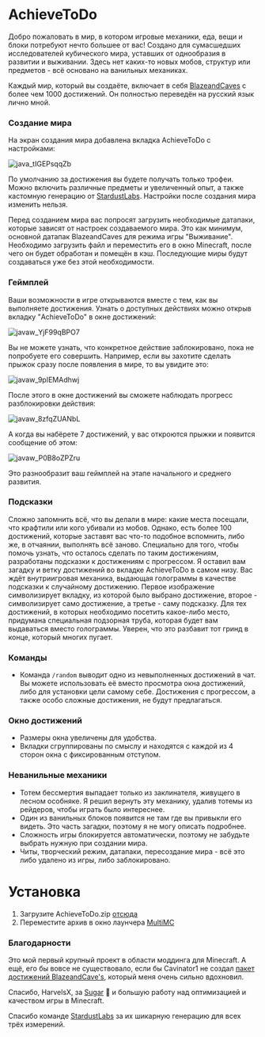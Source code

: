 # AchieveToDo

Добро пожаловать в мир, в котором игровые механики, еда, вещи и блоки потребуют нечто большее от вас! Создано для сумасшедших исследователей кубического мира, уставших от однообразия в развитии и выживании. Здесь нет каких-то новых мобов, структур или предметов - всё основано на ванильных механиках.

Каждый мир, который вы создаёте, включает в себя [BlazeandCaves](https://www.planetminecraft.com/data-pack/blazeandcave-s-advancements-pack-1-12/) с более чем 1000 достижений. Он полностью переведён на русский язык лично мной.

### Создание мира

На экран создания мира добавлена вкладка AchieveToDo с настройками:

![java_tIGEPsqqZb](https://github.com/diskree/AchieveToDo/assets/96978370/1e63ecba-91c2-4868-8e76-279032813fb2)

По умолчанию за достижения вы будете получать только трофеи. Можно включить различные предметы и увеличенный опыт, а также кастомную генерацию от [StardustLabs](https://www.stardustlabs.net/). Настройки после создания мира изменить нельзя.

Перед созданием мира вас попросят загрузить необходимые датапаки, которые зависят от настроек создаваемого мира. Это как минимум, основной датапак BlazeandCaves для режима игры "Выживание". Необходимо загрузить файл и переместить его в окно Minecraft, после чего он будет обработан и помещён в кэш. Последующие миры будут создаваться уже без этой необходимости.

### Геймплей

 Ваши возможности в игре открываются вместе с тем, как вы выполняете достижения. Узнать о доступных действиях можно открыв вкладку "AchieveToDo" в окне достижений:

![javaw_YjF99qBPO7](https://github.com/diskree/AchieveToDo/assets/96978370/641bfdd6-fa1f-4d0c-b9d3-c6442c05a0bd)

Вы не можете узнать, что конкретное действие заблокировано, пока не попробуете его совершить. Например, если вы захотите сделать прыжок сразу после появления в мире, то вы увидите это:

![javaw_9pIEMAdhwj](https://github.com/diskree/AchieveToDo/assets/96978370/d574282c-22a9-4829-bbb0-ba6b1df1f172)

После этого в окне достижений вы сможете наблюдать прогресс разблокировки действия:

![javaw_8zfqZUANbL](https://github.com/diskree/AchieveToDo/assets/96978370/66872fb0-d5a3-404a-a95b-e3eb03aae5bf)

А когда вы набёрете 7 достижений, у вас откроются прыжки и появится сообщение об этом:

![javaw_P0B8oZPZru](https://github.com/diskree/AchieveToDo/assets/96978370/854aed3d-bd01-472b-856a-83ce6868d3f9)

Это разнообразит ваш геймплей на этапе начального и среднего развития.

### Подсказки

Сложно запомнить всё, что вы делали в мире: какие места посещали, что крафтили или кого убивали из мобов. Однако, есть более 100 достижений, которые заставят вас что-то подобное вспомнить, либо же, в отчаянии, выполнять всё заново. Специально для того, чтобы помочь узнать, что осталось сделать по таким достижениям, разработаны подсказки к достижениям с прогрессом. Я оставил вам загадку и ветку достижений во вкладке AchieveToDo в самом низу. Вас ждёт внутриигровая механика, выдающая голограммы в качестве подсказки к случайному достижению. Первое изображение символизирует вкладку, из которой было выбрано достижение, второе - символизирует само достижение, а третье - саму подсказку. Для тех достижений, в которых необходимо посетить какое-либо место, придумана специальная подзорная труба, которая будет вам выдаваться вместо голограммы. Уверен, что это разбавит тот гринд в конце, который многих пугает.

### Команды

- Команда `/random` выводит одно из невыполненных достижений в чат. Вы можете использовать её вместо просмотра окна достижений, либо для установки цели самому себе. Достижения с прогрессом, а также особо сложные достижения, не будут предлагаться.

### Окно достижений

- Размеры окна увеличены для удобства.
- Вкладки сгруппированы по смыслу и находятся с каждой из 4 сторон окна с фиксированным отступом.

### Неванильные механики

- Тотем бессмертия выпадает только из заклинателя, живущего в лесном особняке. Я решил вернуть эту механику, удалив тотемы из рейдеров, чтобы играть было интереснее.
- Один из ванильных блоков появится не там где вы привыкли его видеть. Это часть загадки, поэтому я не могу описать подробнее.
- Сложность игры блокируется автоматически, поэтому не забудьте выбрать нужную при создании мира.
- Читы, творческий режим, датапаки, пересоздание мира - всё это либо удалено из игры, либо заблокировано.

# Установка
1. Загрузите AchieveToDo.zip [отсюда](https://github.com/diskree/AchieveToDo/releases/latest)
2. Переместите архив в окно лаунчера [MultiMC](https://multimc.org/#Download)

### Благодарности

Это мой первый крупный проект в области моддинга для Minecraft. А ещё, его бы вовсе не существовало, если бы Cavinator1 не создал [пакет достижений BlazeandCave's](https://www.planetminecraft.com/data-pack/blazeandcave-s-advancements-pack-1-12/), который меня очень сильно вдохновил.

Спасибо, HarvelsX, за [Sugar](https://modrinth.com/modpack/sugar) 💜 и большую работу над оптимизацией и качеством игры в Minecraft.

Спасибо команде [StardustLabs](https://www.stardustlabs.net/) за их шикарную генерацию для всех трёх измерений. 

